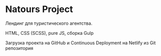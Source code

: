 # Natours Project

Лендинг для туристического агентства.

HTML, CSS (SCSS), pure JS, cборка Gulp

Загрузка проекта на GitHub и Continuous Deployment на Netlify из Git репозитория
